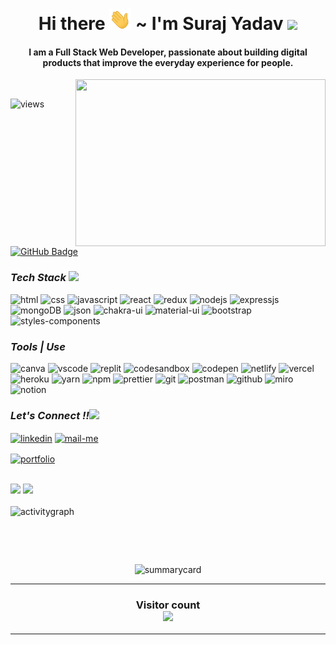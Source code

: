 <!----
SurajYadav22/SurajYadav22 is a ✨ special ✨ repository because its `README.md` (this file) appears on your GitHub profile.
You can click the Preview link to take a look at your changes..
--->

<h1 align="center">Hi there <img src="https://raw.githubusercontent.com/ABSphreak/ABSphreak/master/gifs/Hi.gif" width="35" /> ~ I'm Suraj Yadav <img width="33" bottom="-20" src="https://user-images.githubusercontent.com/97526754/173172254-697ba77e-bed8-4ffc-b1d1-2c20ede245b0.gif" /></h1>
<h4 align="center" margin="0px">I am a Full Stack Web Developer, passionate about building digital products that improve the everyday experience for people.</h4>


<img src="https://camo.githubusercontent.com/cae12fddd9d6982901d82580bdf321d81fb299141098ca1c2d4891870827bf17/68747470733a2f2f6d69726f2e6d656469756d2e636f6d2f6d61782f313336302f302a37513379765349765f7430696f4a2d5a2e676966" width="400" height="267" align="right" alt="" />



<br/>
<p align="left"> <img src="https://komarev.com/ghpvc/?username=SurajYadav22&label=Profile%20views&color=0e75b6&style=flat" alt="views" />
<a href="https://github.com/SurajYadav22?tab=followers"><img src="https://img.shields.io/github/followers/SurajYadav22?label=Followers&style=social" alt="GitHub Badge"></a>
</p>

<h3><i>Tech Stack <img src="https://camo.githubusercontent.com/beb64ff21c883e318e4f5db5231c2ba4175705bea1c9249e82a41ab375db4f75/68747470733a2f2f6d65646961322e67697068792e636f6d2f6d656469612f51737347456d706b79454f684243623765312f67697068792e6769663f6369643d656366303565343761306e336769316266716e74716d6f62386739616964316f796a327772336473336d67373030626c267269643d67697068792e676966" width="35"/></i></h3>

<p align="left">
  <img src="https://img.shields.io/badge/html5-%23E34F26.svg?style=for-the-badge&logo=html5&logoColor=white" alt="html"/>
  <img src="https://img.shields.io/badge/css3-%231572B6.svg?style=for-the-badge&logo=css3&logoColor=white" alt="css"/>
  <img src="https://img.shields.io/badge/javascript-%23323330.svg?style=for-the-badge&logo=javascript&logoColor=%23F7DF1E" alt="javascript"/>
  <img src="https://img.shields.io/badge/react-%2320232a.svg?style=for-the-badge&logo=react&logoColor=%2361DAFB" alt="react"/>
  <img src="https://img.shields.io/badge/redux-%23593d88.svg?style=for-the-badge&logo=redux&logoColor=white" alt="redux"/>
  <img src="https://img.shields.io/badge/Node.js-339933?style=for-the-badge&logo=nodedotjs&logoColor=white" alt="nodejs" />
  <img src="https://img.shields.io/badge/express.js-%23404d59.svg?style=for-the-badge&logo=express&logoColor=%2361DAFB" alt="expressjs" />
  <img src="https://img.shields.io/badge/MongoDB-%234ea94b.svg?style=for-the-badge&logo=mongodb&logoColor=white" alt="mongoDB" />
  <img src="https://img.shields.io/badge/json-5E5C5C?style=for-the-badge&logo=json&logoColor=white" alt="json" />
  <img src="https://img.shields.io/badge/Chakra--UI-319795?style=for-the-badge&logo=chakra-ui&logoColor=white" alt="chakra-ui" />
  <img src="https://img.shields.io/badge/Material%20UI-007FFF?style=for-the-badge&logo=mui&logoColor=white" alt="material-ui" />
  <img src="https://img.shields.io/badge/Bootstrap-563D7C?style=for-the-badge&logo=bootstrap&logoColor=white" alt="bootstrap" />
  <img src="https://img.shields.io/badge/styled--components-DB7093?style=for-the-badge&logo=styled-components&logoColor=white" alt="styles-components" /> 
</p>

<!-- <img src="" alt="" /> -->
<h3><i>Tools | Use</i></h3>
<p align="left">
  <img src="https://img.shields.io/badge/Canva-%2300C4CC.svg?&style=for-the-badge&logo=Canva&logoColor=white" alt="canva" />
  <img src="https://img.shields.io/badge/VSCode-0078D4?style=for-the-badge&logo=visual%20studio%20code&logoColor=white" alt="vscode" />
  <img src="https://img.shields.io/badge/replit-667881?style=for-the-badge&logo=replit&logoColor=white" alt="replit" />
  <img src="https://img.shields.io/badge/Codesandbox-000000?style=for-the-badge&logo=CodeSandbox&logoColor=white" alt="codesandbox" />
  <img src="https://img.shields.io/badge/Codepen-000000?style=for-the-badge&logo=codepen&logoColor=white" alt="codepen" />
  <img src="https://img.shields.io/badge/Netlify-00C7B7?style=for-the-badge&logo=netlify&logoColor=white" alt="netlify" />
  <img src="https://img.shields.io/badge/Vercel-000000?style=for-the-badge&logo=vercel&logoColor=white" alt="vercel" />
  <img src="https://img.shields.io/badge/Heroku-430098?style=for-the-badge&logo=heroku&logoColor=white" alt="heroku" />
  <img src="https://img.shields.io/badge/Yarn-2C8EBB?style=for-the-badge&logo=yarn&logoColor=white" alt="yarn" />
  <img src="https://img.shields.io/badge/NPM-%23000000.svg?style=for-the-badge&logo=npm&logoColor=white" alt="npm"/>
  <img src="https://img.shields.io/badge/prettier-1A2C34?style=for-the-badge&logo=prettier&logoColor=F7BA3E" alt="prettier" />
  <img src="https://img.shields.io/badge/Git-f44d27?style=for-the-badge&logo=git&logoColor=white" alt="git"/>
  <img src="https://img.shields.io/badge/Postman-FF6C37?style=for-the-badge&logo=Postman&logoColor=white" alt="postman"/>
  <img src="https://img.shields.io/badge/GitHub-100000?style=for-the-badge&logo=github&logoColor=white" alt="github"/>
  <img src="https://img.shields.io/badge/Miro-050038?style=for-the-badge&logo=Miro&logoColor=white" alt="miro" />
  <img src="https://img.shields.io/badge/Notion-000000?style=for-the-badge&logo=notion&logoColor=white" alt="notion" />
</p>

<h3><i>Let's Connect !!<img src="https://raw.githubusercontent.com/ShahriarShafin/ShahriarShafin/main/Assets/handshake.gif" width="100" /></i></h3>
<p align="left">
  <a href="https://www.linkedin.com/in/suraj-yadav-0b84601b2/" target="blank"><img align="center" src="https://img.shields.io/badge/LinkedIn-0077B5?style=for-the-badge&logo=linkedin&logoColor=white" alt="linkedin" /></a>
  <a title="surajyadavji6214@gmail.com" href="mailto:surajybtg@gmail.com" target="blank"><img align="center" src="https://img.shields.io/badge/Gmail-D14836?style=for-the-badge&logo=gmail&logoColor=white" alt="mail-me" /></a>
 
  <a href="#" target="_blank"><img align="center" src="https://img.shields.io/badge/website-000000?style=for-the-badge&logo=About.me&logoColor=white" alt="portfolio" /></a>
</p>
<br />
<div>
  <img width="50%"  src="https://github-readme-stats.vercel.app/api?username=SurajYadav22&show_icons=true&theme=gradient" />
  <img width="49%"  src="https://github-readme-stats.vercel.app/api/top-langs/?username=SurajYadav22&layout=compact" />
</div>
<br />
<img src="https://activity-graph.herokuapp.com/graph?username=SurajYadav22&theme=minimal" alt="activitygraph" /> 
<br />
<p align="center"><img src="https://github-readme-streak-stats.herokuapp.com/?user=SurajYadav22" alt=""/></p>
<p align="center" ><img src="https://github-profile-trophy.vercel.app/?username=SurajYadav22" alt=""/> </p>
<p align="center"><img src="https://github-profile-summary-cards.vercel.app/api/cards/profile-details?username=SurajYadav22&theme=vue" alt="summarycard"/> </p>
<hr />
<h3 align="center"> 
  Visitor count <br>
  <img src="https://profile-counter.glitch.me/SurajYadav22/count.svg" />
</h3>
<hr />
